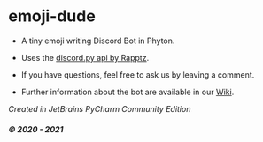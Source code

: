 # emoji-dude

- A tiny emoji writing Discord Bot in Phyton.

- Uses the [discord.py api by Rapptz](https://github.com/Rapptz/discord.py).

- If you have questions, feel free to ask us by leaving a comment.

- Further information about the bot are available in our [Wiki](https://github.com/realmuffintime/emoji-dude/wiki).



*Created in JetBrains PyCharm Community Edition*
##### *© 2020 - 2021*

